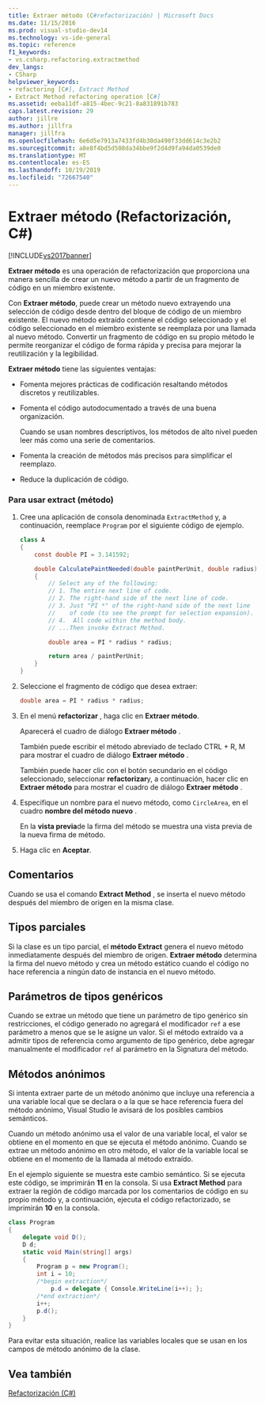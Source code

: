 ```yaml
---
title: Extraer método (C#refactorización) | Microsoft Docs
ms.date: 11/15/2016
ms.prod: visual-studio-dev14
ms.technology: vs-ide-general
ms.topic: reference
f1_keywords:
- vs.csharp.refactoring.extractmethod
dev_langs:
- CSharp
helpviewer_keywords:
- refactoring [C#], Extract Method
- Extract Method refactoring operation [C#]
ms.assetid: eeba11df-a815-4bec-9c21-8a831891b783
caps.latest.revision: 29
author: jillre
ms.author: jillfra
manager: jillfra
ms.openlocfilehash: 6e6d5e7913a7433fd4b30da490f33dd614c3e2b2
ms.sourcegitcommit: a8e8f4bd5d508da34bbe9f2d4d9fa94da0539de0
ms.translationtype: MT
ms.contentlocale: es-ES
ms.lasthandoff: 10/19/2019
ms.locfileid: "72667540"
---
```

# <a name="extract-method-refactoring-c"></a>Extraer método (Refactorización, C#)
[!INCLUDE[vs2017banner](../includes/vs2017banner.md)]

**Extraer método** es una operación de refactorización que proporciona una manera sencilla de crear un nuevo método a partir de un fragmento de código en un miembro existente.

 Con **Extraer método**, puede crear un método nuevo extrayendo una selección de código desde dentro del bloque de código de un miembro existente. El nuevo método extraído contiene el código seleccionado y el código seleccionado en el miembro existente se reemplaza por una llamada al nuevo método. Convertir un fragmento de código en su propio método le permite reorganizar el código de forma rápida y precisa para mejorar la reutilización y la legibilidad.

 **Extraer método** tiene las siguientes ventajas:

- Fomenta mejores prácticas de codificación resaltando métodos discretos y reutilizables.

- Fomenta el código autodocumentado a través de una buena organización.

     Cuando se usan nombres descriptivos, los métodos de alto nivel pueden leer más como una serie de comentarios.

- Fomenta la creación de métodos más precisos para simplificar el reemplazo.

- Reduce la duplicación de código.

### <a name="to-use-extract-method"></a>Para usar extract (método)

1. Cree una aplicación de consola denominada `ExtractMethod` y, a continuación, reemplace `Program` por el siguiente código de ejemplo.

    ```csharp
    class A
    {
        const double PI = 3.141592;

        double CalculatePaintNeeded(double paintPerUnit, double radius)
        {
            // Select any of the following:
            // 1. The entire next line of code.
            // 2. The right-hand side of the next line of code.
            // 3. Just "PI *" of the right-hand side of the next line
            //    of code (to see the prompt for selection expansion).
            // 4.  All code within the method body.
            // ...Then invoke Extract Method.

            double area = PI * radius * radius;

            return area / paintPerUnit;
        }
    }
    ```

2. Seleccione el fragmento de código que desea extraer:

    ```csharp
    double area = PI * radius * radius;
    ```

3. En el menú **refactorizar** , haga clic en **Extraer método**.

     Aparecerá el cuadro de diálogo **Extraer método** .

     También puede escribir el método abreviado de teclado CTRL + R, M para mostrar el cuadro de diálogo **Extraer método** .

     También puede hacer clic con el botón secundario en el código seleccionado, seleccionar **refactorizar**y, a continuación, hacer clic en **Extraer método** para mostrar el cuadro de diálogo **Extraer método** .

4. Especifique un nombre para el nuevo método, como `CircleArea`, en el cuadro **nombre del método nuevo** .

     En la **vista previa**de la firma del método se muestra una vista previa de la nueva firma de método.

5. Haga clic en **Aceptar**.

## <a name="remarks"></a>Comentarios
 Cuando se usa el comando **Extract Method** , se inserta el nuevo método después del miembro de origen en la misma clase.

## <a name="partial-types"></a>Tipos parciales
 Si la clase es un tipo parcial, el **método Extract** genera el nuevo método inmediatamente después del miembro de origen. **Extraer método** determina la firma del nuevo método y crea un método estático cuando el código no hace referencia a ningún dato de instancia en el nuevo método.

## <a name="generic-type-parameters"></a>Parámetros de tipos genéricos
 Cuando se extrae un método que tiene un parámetro de tipo genérico sin restricciones, el código generado no agregará el modificador `ref` a ese parámetro a menos que se le asigne un valor. Si el método extraído va a admitir tipos de referencia como argumento de tipo genérico, debe agregar manualmente el modificador `ref` al parámetro en la Signatura del método.

## <a name="anonymous-methods"></a>Métodos anónimos
 Si intenta extraer parte de un método anónimo que incluye una referencia a una variable local que se declara o a la que se hace referencia fuera del método anónimo, Visual Studio le avisará de los posibles cambios semánticos.

 Cuando un método anónimo usa el valor de una variable local, el valor se obtiene en el momento en que se ejecuta el método anónimo. Cuando se extrae un método anónimo en otro método, el valor de la variable local se obtiene en el momento de la llamada al método extraído.

 En el ejemplo siguiente se muestra este cambio semántico. Si se ejecuta este código, se imprimirán **11** en la consola. Si usa **Extract Method** para extraer la región de código marcada por los comentarios de código en su propio método y, a continuación, ejecuta el código refactorizado, se imprimirán **10** en la consola.

```csharp
class Program
{
    delegate void D();
    D d;
    static void Main(string[] args)
    {
        Program p = new Program();
        int i = 10;
        /*begin extraction*/
            p.d = delegate { Console.WriteLine(i++); };
        /*end extraction*/
        i++;
        p.d();
    }
}
```

 Para evitar esta situación, realice las variables locales que se usan en los campos de método anónimo de la clase.

## <a name="see-also"></a>Vea también
 [Refactorización (C#)](../csharp-ide/refactoring-csharp.md)